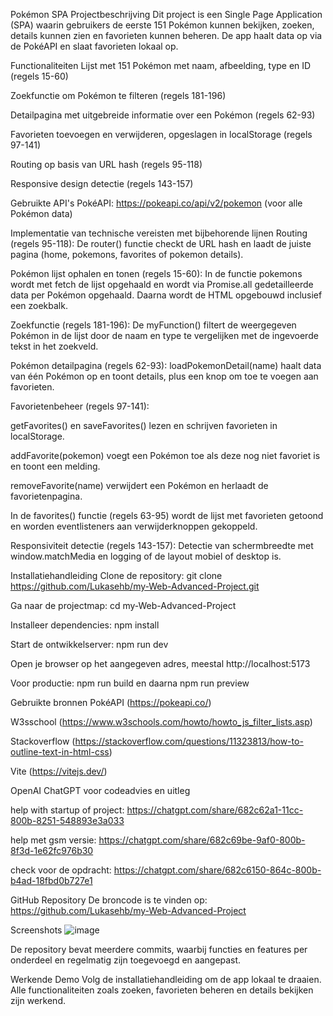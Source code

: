 Pokémon SPA
Projectbeschrijving
Dit project is een Single Page Application (SPA) waarin gebruikers de eerste 151 Pokémon kunnen bekijken, zoeken, details kunnen zien en favorieten kunnen beheren. De app haalt data op via de PokéAPI en slaat favorieten lokaal op.

Functionaliteiten
Lijst met 151 Pokémon met naam, afbeelding, type en ID (regels 15-60)

Zoekfunctie om Pokémon te filteren (regels 181-196)

Detailpagina met uitgebreide informatie over een Pokémon (regels 62-93)

Favorieten toevoegen en verwijderen, opgeslagen in localStorage (regels 97-141)

Routing op basis van URL hash (regels 95-118)

Responsive design detectie (regels 143-157)

Gebruikte API's
PokéAPI: https://pokeapi.co/api/v2/pokemon (voor alle Pokémon data)

Implementatie van technische vereisten met bijbehorende lijnen
Routing (regels 95-118):
De router() functie checkt de URL hash en laadt de juiste pagina (home, pokemons, favorites of pokemon details).

Pokémon lijst ophalen en tonen (regels 15-60):
In de functie pokemons wordt met fetch de lijst opgehaald en wordt via Promise.all gedetailleerde data per Pokémon opgehaald. Daarna wordt de HTML opgebouwd inclusief een zoekbalk.

Zoekfunctie (regels 181-196):
De myFunction() filtert de weergegeven Pokémon in de lijst door de naam en type te vergelijken met de ingevoerde tekst in het zoekveld.

Pokémon detailpagina (regels 62-93):
loadPokemonDetail(name) haalt data van één Pokémon op en toont details, plus een knop om toe te voegen aan favorieten.

Favorietenbeheer (regels 97-141):

getFavorites() en saveFavorites() lezen en schrijven favorieten in localStorage.

addFavorite(pokemon) voegt een Pokémon toe als deze nog niet favoriet is en toont een melding.

removeFavorite(name) verwijdert een Pokémon en herlaadt de favorietenpagina.

In de favorites() functie (regels 63-95) wordt de lijst met favorieten getoond en worden eventlisteners aan verwijderknoppen gekoppeld.

Responsiviteit detectie (regels 143-157):
Detectie van schermbreedte met window.matchMedia en logging of de layout mobiel of desktop is.

Installatiehandleiding
Clone de repository:
git clone https://github.com/Lukasehb/my-Web-Advanced-Project.git

Ga naar de projectmap:
cd my-Web-Advanced-Project

Installeer dependencies:
npm install

Start de ontwikkelserver:
npm run dev

Open je browser op het aangegeven adres, meestal http://localhost:5173

Voor productie:
npm run build en daarna npm run preview


Gebruikte bronnen
PokéAPI (https://pokeapi.co/)

W3sschool (https://www.w3schools.com/howto/howto_js_filter_lists.asp)

Stackoverflow (https://stackoverflow.com/questions/11323813/how-to-outline-text-in-html-css)

Vite (https://vitejs.dev/)

OpenAI ChatGPT voor codeadvies en uitleg

help with startup of project:
https://chatgpt.com/share/682c62a1-11cc-800b-8251-548893e3a033

help met gsm versie:
https://chatgpt.com/share/682c69be-9af0-800b-8f3d-1e62fc976b30

check voor de opdracht:
https://chatgpt.com/share/682c6150-864c-800b-b4ad-18fbd0b727e1

GitHub Repository
De broncode is te vinden op:
https://github.com/Lukasehb/my-Web-Advanced-Project

Screenshots 
![image](https://github.com/user-attachments/assets/f9a32692-b2ca-4846-82f9-0ec21ced43bf)


De repository bevat meerdere commits, waarbij functies en features per onderdeel en regelmatig zijn toegevoegd en aangepast.

Werkende Demo
Volg de installatiehandleiding om de app lokaal te draaien. Alle functionaliteiten zoals zoeken, favorieten beheren en details bekijken zijn werkend.

